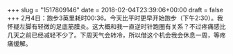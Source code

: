 +++
slug = "1517809146"
date = 2018-02-04T23:39:06+00:00
draft = false
+++
2月4日：跑步3英里耗时00:36。今天比平时更早开始跑步（下午2:30）。我怀疑左脚有轻微的足底筋膜炎。这大概和我一直逆时针跑圈有关系？不过疼痛感比几天之前已经减轻不少了。下周天气会转冷，所以借这个机会我会休息一周，等疼痛缓解。